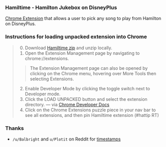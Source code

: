 ### Hamiltime - Hamilton Jukebox on DisneyPlus

[Chrome Extension](https://developer.chrome.com/extensions/overview) that allows a user to pick any song to play from Hamilton on DisneyPlus.

### Instructions for loading unpacked extension into Chrome
> 0. Download [Hamiltime zip](https://github.com/queuebit/hamiltime/archive/master.zip) and unzip locally.
> 1. Open the Extension Management page by navigating to chrome://extensions.
> > The Extension Management page can also be opened by clicking on the Chrome menu, hovering over More Tools then selecting Extensions.
> 2. Enable Developer Mode by clicking the toggle switch next to Developer mode.
> 3. Click the LOAD UNPACKED button and select the extension directory.
> &mdash; via [Chrome Developer Docs](https://developer.chrome.com/extensions/getstarted#manifest)
> 4. Click on the Chrome Extensions puzzle piece in your nav bar to see all extensions, and then pin Hamiltime extension (#hattip RT)

### Thanks
- `/u/Balbright` and `u/Plotit` on Reddit for [timestamps](https://www.reddit.com/r/hamiltonmusical/comments/hkz9gx/with_no_chapters_with_disney_and_some_who_will/)

